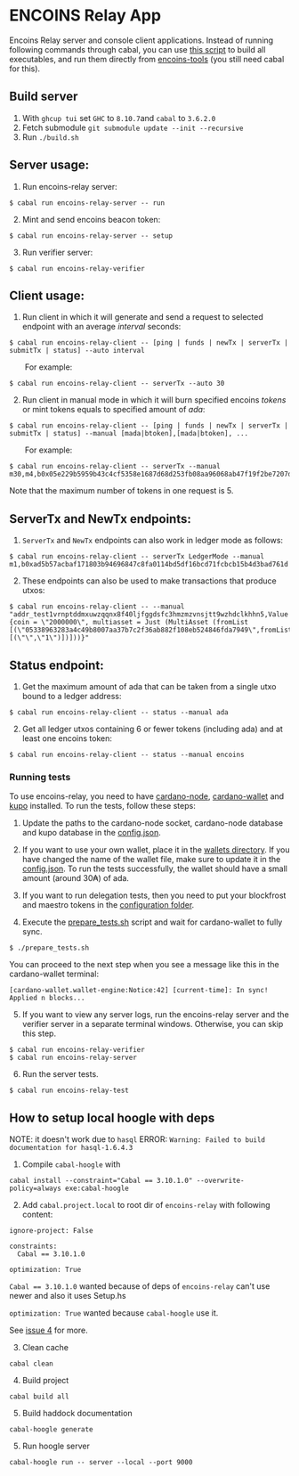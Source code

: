 # ENCOINS Relay App

Encoins Relay server and console client applications. Instead of running following commands through cabal, you can use [this script](https://github.com/encryptedcoins/encoins-relay/blob/main/build.sh) to build all executables, and run them directly from [encoins-tools](https://github.com/encryptedcoins/encoins-tools) (you still need cabal for this).

## Build server

1. With `ghcup tui` set `GHC` to `8.10.7`and `cabal` to `3.6.2.0`
2. Fetch submodule `git submodule update --init --recursive`
3. Run `./build.sh`

## Server usage:

1. Run encoins-relay server:</br>
```console
$ cabal run encoins-relay-server -- run
```

2. Mint and send encoins beacon token:</br>
```console
$ cabal run encoins-relay-server -- setup
```

3. Run verifier server:</br>
```console
$ cabal run encoins-relay-verifier
```

## Client usage:

1. Run client in which it will generate and send a request to selected endpoint with an average *interval* seconds:</br>
```console
$ cabal run encoins-relay-client -- [ping | funds | newTx | serverTx | submitTx | status] --auto interval
```
&emsp;&emsp;For example:
```console
$ cabal run encoins-relay-client -- serverTx --auto 30
```

2. Run client in manual mode in which it will burn specified encoins *tokens* or mint tokens equals to specified amount of *ada*:</br>
```console
$ cabal run encoins-relay-client -- [ping | funds | newTx | serverTx | submitTx | status] --manual [mada|btoken],[mada|btoken], ...
```
&emsp;&emsp;For example:
```console
$ cabal run encoins-relay-client -- serverTx --manual m30,m4,b0x05e229b5959b43c4cf5358e1687d68d253fb08aa96068ab47f19f2be7207d9ec
```
Note that the maximum number of tokens in one request is 5.

## ServerTx and NewTx endpoints:

1. `ServerTx` and `NewTx` endpoints can also work in ledger mode as follows:
```console
$ cabal run encoins-relay-client -- serverTx LedgerMode --manual m1,b0xad5b57acbaf171803b94696847c8fa0114bd5df16bcd71fcbcb15b4d3bad761d
```

2.  These endpoints can also be used to make transactions that produce utxos:
```console
$ cabal run encoins-relay-client -- --manual "addr_test1vrnptddmxuwzqqnx8f40ljfggdsfc3hmzmzvnsjtt9wzhdclkhhn5,Value {coin = \"2000000\", multiasset = Just (MultiAsset (fromList [(\"05338963283a4c49b8007aa37b7c2f36ab882f108eb524846fda7949\",fromList [(\"\",\"1\")])]))}"
```

## Status endpoint:

1. Get the maximum amount of ada that can be taken from a single utxo bound to a ledger address:
```console
$ cabal run encoins-relay-client -- status --manual ada
```

2. Get all ledger utxos containing 6 or fewer tokens (including ada) and at least one encoins token:
```console
$ cabal run encoins-relay-client -- status --manual encoins
```

### Running tests
To use encoins-relay, you need to have [cardano-node](https://github.com/input-output-hk/cardano-node), [cardano-wallet](https://github.com/cardano-foundation/cardano-wallet) and [kupo](https://github.com/CardanoSolutions/kupo) installed. To run the tests, follow these steps:

1. Update the paths to the cardano-node socket, cardano-node database and kupo database in the [config.json](https://github.com/encryptedcoins/encoins-relay/blob/v1-rc1/encoins-relay-test/test/configuration/config.json).

2. If you want to use your own wallet, place it in the [wallets directory](https://github.com/encryptedcoins/encoins-relay/blob/v1-rc1/encoins-relay-test/test/configuration/wallets). If you have changed the name of the wallet file, make sure to update it in the [config.json](https://github.com/encryptedcoins/encoins-relay/blob/v1-rc1/encoins-relay-test/test/configuration/config.json). To run the tests successfully, the wallet should have a small amount (around 30₳) of ada.

3. If you want to run delegation tests, then you need to put your blockfrost and maestro tokens in the [configuration folder](https://github.com/encryptedcoins/encoins-relay/blob/v1-rc1/encoins-relay-test/test/configuration).

4. Execute the [prepare_tests.sh](https://github.com/encryptedcoins/encoins-relay/blob/v1-rc1/prepare_tests.sh) script and wait for cardano-wallet to fully sync.
```console
$ ./prepare_tests.sh
```
You can proceed to the next step when you see a message like this in the cardano-wallet terminal:
```console
[cardano-wallet.wallet-engine:Notice:42] [current-time]: In sync! Applied n blocks...
```

5. If you want to view any server logs, run the encoins-relay server and the verifier server in a separate terminal windows. Otherwise, you can skip this step.
```console
$ cabal run encoins-relay-verifier
$ cabal run encoins-relay-server
```

6.  Run the server tests.
```console
$ cabal run encoins-relay-test
```

## How to setup local hoogle with deps

NOTE: it doesn't work due to `hasql`
ERROR: `Warning: Failed to build documentation for hasql-1.6.4.3`

1. Compile `cabal-hoogle` with

```shell
cabal install --constraint="Cabal == 3.10.1.0" --overwrite-policy=always exe:cabal-hoogle
```
2. Add `cabal.project.local` to root dir of `encoins-relay` with following content:

```
ignore-project: False

constraints:
  Cabal == 3.10.1.0

optimization: True
```

`Cabal == 3.10.1.0` wanted because of deps of `encoins-relay` can't use newer and
also it uses Setup.hs

`optimization: True` wanted because `cabal-hoogle` use it.

See [issue 4](https://github.com/kokobd/cabal-hoogle/issues/4) for more.

3. Clean cache

```shell
cabal clean
```
4. Build project

```shell
cabal build all
```
5. Build haddock documentation

```shell
cabal-hoogle generate
```
5. Run hoogle server

```shell
cabal-hoogle run -- server --local --port 9000
```